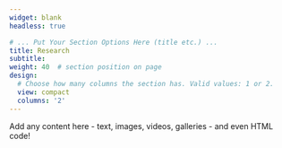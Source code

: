 ```yaml
---
widget: blank
headless: true

# ... Put Your Section Options Here (title etc.) ...
title: Research
subtitle:
weight: 40  # section position on page
design:
  # Choose how many columns the section has. Valid values: 1 or 2.
  view: compact
  columns: '2'
---
```


Add any content here - text, images, videos, galleries - and even HTML code!
